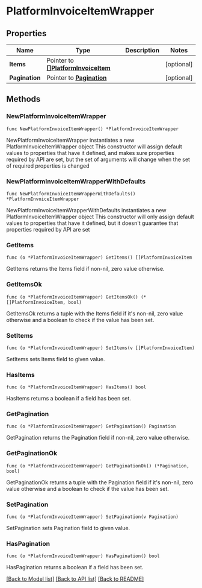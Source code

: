 # PlatformInvoiceItemWrapper

## Properties

Name | Type | Description | Notes
------------ | ------------- | ------------- | -------------
**Items** | Pointer to [**[]PlatformInvoiceItem**](PlatformInvoiceItem.md) |  | [optional] 
**Pagination** | Pointer to [**Pagination**](Pagination.md) |  | [optional] 

## Methods

### NewPlatformInvoiceItemWrapper

`func NewPlatformInvoiceItemWrapper() *PlatformInvoiceItemWrapper`

NewPlatformInvoiceItemWrapper instantiates a new PlatformInvoiceItemWrapper object
This constructor will assign default values to properties that have it defined,
and makes sure properties required by API are set, but the set of arguments
will change when the set of required properties is changed

### NewPlatformInvoiceItemWrapperWithDefaults

`func NewPlatformInvoiceItemWrapperWithDefaults() *PlatformInvoiceItemWrapper`

NewPlatformInvoiceItemWrapperWithDefaults instantiates a new PlatformInvoiceItemWrapper object
This constructor will only assign default values to properties that have it defined,
but it doesn't guarantee that properties required by API are set

### GetItems

`func (o *PlatformInvoiceItemWrapper) GetItems() []PlatformInvoiceItem`

GetItems returns the Items field if non-nil, zero value otherwise.

### GetItemsOk

`func (o *PlatformInvoiceItemWrapper) GetItemsOk() (*[]PlatformInvoiceItem, bool)`

GetItemsOk returns a tuple with the Items field if it's non-nil, zero value otherwise
and a boolean to check if the value has been set.

### SetItems

`func (o *PlatformInvoiceItemWrapper) SetItems(v []PlatformInvoiceItem)`

SetItems sets Items field to given value.

### HasItems

`func (o *PlatformInvoiceItemWrapper) HasItems() bool`

HasItems returns a boolean if a field has been set.

### GetPagination

`func (o *PlatformInvoiceItemWrapper) GetPagination() Pagination`

GetPagination returns the Pagination field if non-nil, zero value otherwise.

### GetPaginationOk

`func (o *PlatformInvoiceItemWrapper) GetPaginationOk() (*Pagination, bool)`

GetPaginationOk returns a tuple with the Pagination field if it's non-nil, zero value otherwise
and a boolean to check if the value has been set.

### SetPagination

`func (o *PlatformInvoiceItemWrapper) SetPagination(v Pagination)`

SetPagination sets Pagination field to given value.

### HasPagination

`func (o *PlatformInvoiceItemWrapper) HasPagination() bool`

HasPagination returns a boolean if a field has been set.


[[Back to Model list]](../README.md#documentation-for-models) [[Back to API list]](../README.md#documentation-for-api-endpoints) [[Back to README]](../README.md)



